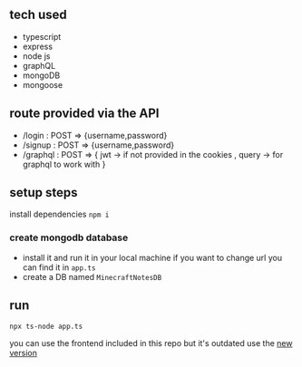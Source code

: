## tech used
- typescript
- express
- node js
- graphQL
- mongoDB 
- mongoose

## route provided via the API
- /login : POST => {username,password}
- /signup : POST => {username,password}
- /graphql : POST => {
    jwt -> if not provided in the cookies ,
    query -> for graphql to work with
   }

## setup steps
install dependencies
`npm i`

### create mongodb database
- install it and run it in your local machine if you want to change url you can find it in `app.ts`
- create a DB named `MinecraftNotesDB`

## run 
`npx ts-node app.ts`

you can use the frontend included in this repo but it's outdated use the [new version](https://github.com/Mouaadgames/Minecraft-note-app)  
